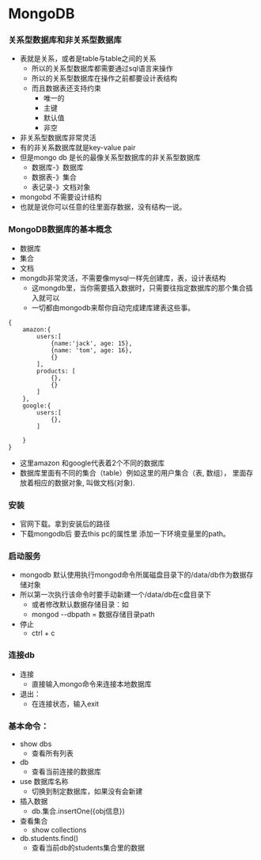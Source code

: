 # MongoDB

### 关系型数据库和非关系型数据库

* 表就是关系，或者是table与table之间的关系
  * 所以的关系型数据库都需要通过sql语言来操作
  * 所以的关系型数据库在操作之前都要设计表结构
  * 而且数据表还支持约束
    * 唯一的
    * 主键
    * 默认值
    * 非空
* 非关系型数据库非常灵活
* 有的非关系数据库就是key-value pair
* 但是mongo db 是长的最像关系型数据库的非关系型数据库
  * 数据库-》数据库
  * 数据表-》集合
  * 表记录-》文档对象
* mongobd 不需要设计结构
* 也就是说你可以任意的往里面存数据，没有结构一说。

### MongoDB数据库的基本概念

* 数据库
* 集合
* 文档
* mongdb非常灵活，不需要像mysql一样先创建库，表，设计表结构
  * 这mongdb里，当你需要插入数据时，只需要往指定数据库的那个集合插入就可以
  * 一切都由mongodb来帮你自动完成建库建表这些事。

```text
{
    amazon:{
        users:[
            {name:'jack', age: 15},
            {name: 'tom', age: 16},
            {}
        ],
        products: [
            {},
            {}
        ]
    },
    google:{
        users:[
            {},
        ]
        
    }
}
```

* 这里amazon 和google代表着2个不同的数据库
* 数据库里面有不同的集合（table）例如这里的用户集合（表, 数组）， 里面存放着相应的数据对象, 叫做文档\(对象\).

### 安装

* 官网下载。拿到安装后的路径
* 下载mongodb后 要去this pc的属性里 添加一下环境变量里的path。

### 启动服务

* mongodb 默认使用执行mongod命令所属磁盘目录下的/data/db作为数据存储对象
* 所以第一次执行该命令时要手动新建一个/data/db在c盘目录下
  * 或者修改默认数据存储目录：如
  * mongod --dbpath = 数据存储目录path
* 停止
  * ctrl + c

### 连接db

* 连接
  * 直接输入mongo命令来连接本地数据库
* 退出：
  * 在连接状态，输入exit

### 基本命令：

* show dbs
  * 查看所有列表
* db
  * 查看当前连接的数据库
* use 数据库名称
  * 切换到制定数据库，如果没有会新建
* 插入数据
  * db.集合.insertOne\({obj信息}\)
* 查看集合
  * show collections 
* db.students.find\(\)
  * 查看当前db的students集合里的数据

### 



